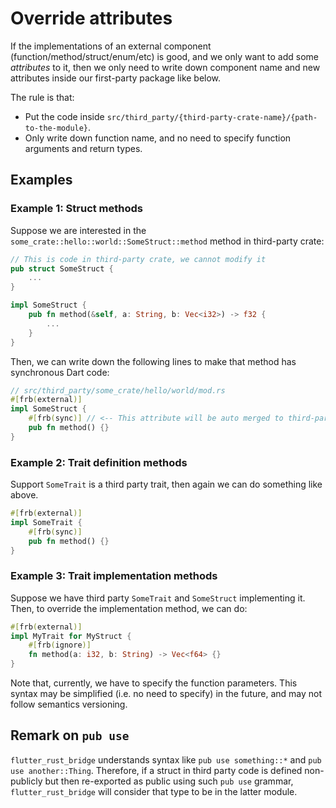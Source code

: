 # Override attributes

If the implementations of an external component (function/method/struct/enum/etc) is good,
and we only want to add some *attributes* to it,
then we only need to write down component name and new attributes inside our first-party package like below.

The rule is that:

* Put the code inside `src/third_party/{third-party-crate-name}/{path-to-the-module}`.
* Only write down function name, and no need to specify function arguments and return types.

## Examples

### Example 1: Struct methods

Suppose we are interested in the `some_crate::hello::world::SomeStruct::method` method in third-party crate:

```rust
// This is code in third-party crate, we cannot modify it
pub struct SomeStruct {
    ...
}

impl SomeStruct {
    pub fn method(&self, a: String, b: Vec<i32>) -> f32 {
        ...
    }
}
```

Then, we can write down the following lines to make that method has synchronous Dart code:

```rust
// src/third_party/some_crate/hello/world/mod.rs
#[frb(external)]
impl SomeStruct {
    #[frb(sync)] // <-- This attribute will be auto merged to third-party code
    pub fn method() {}
}
```

### Example 2: Trait definition methods

Support `SomeTrait` is a third party trait, then again we can do something like above.

```rust
#[frb(external)]
impl SomeTrait {
    #[frb(sync)]
    pub fn method() {}
}
```

### Example 3: Trait implementation methods

Suppose we have third party `SomeTrait` and `SomeStruct` implementing it.
Then, to override the implementation method, we can do:

```rust
#[frb(external)]
impl MyTrait for MyStruct {
    #[frb(ignore)]
    fn method(a: i32, b: String) -> Vec<f64> {}
}
```

Note that, currently, we have to specify the function parameters.
This syntax may be simplified (i.e. no need to specify) in the future,
and may not follow semantics versioning.

## Remark on `pub use`

`flutter_rust_bridge` understands syntax like `pub use something::*` and `pub use another::Thing`.
Therefore, if a struct in third party code is defined non-publicly but then re-exported as public using such `pub use` grammar,
`flutter_rust_bridge` will consider that type to be in the latter module.
